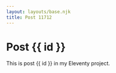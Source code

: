 ```yaml
---
layout: layouts/base.njk
title: Post 11712
---
```


# Post {{ id }}

This is post {{ id }} in my Eleventy project.
